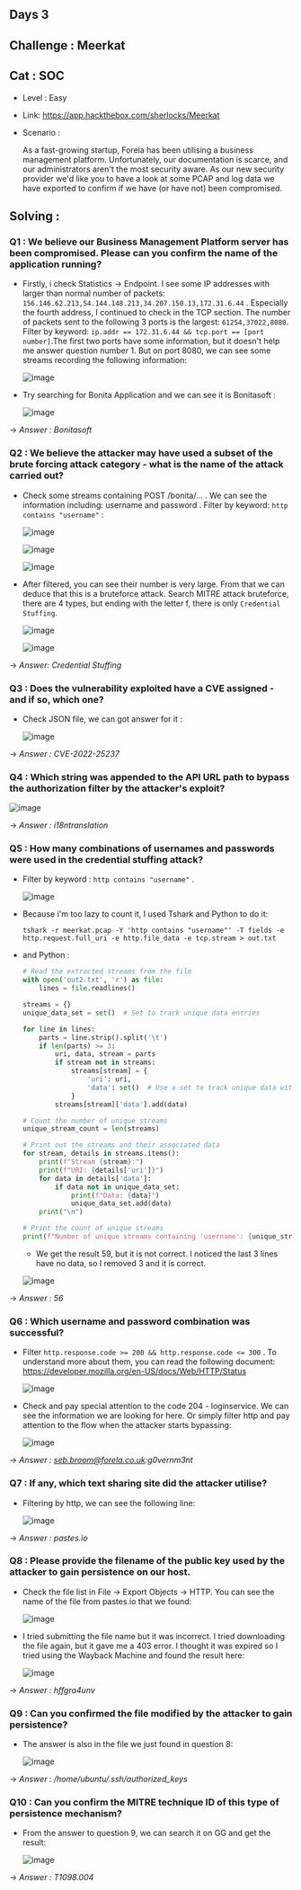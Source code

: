 ## Days 3
## Challenge : Meerkat 
## Cat : SOC
- Level : Easy 
- Link: https://app.hackthebox.com/sherlocks/Meerkat
- Scenario :

  As a fast-growing startup, Forela has been utilising a business management platform. Unfortunately, our documentation is scarce, and our administrators aren't the most security aware. As our new security provider we'd like you to have a look at some PCAP and log data we have exported to confirm if we have (or have not) been compromised.

## Solving :

### Q1 : We believe our Business Management Platform server has been compromised. Please can you confirm the name of the application running?
- Firstly, i check Statistics -> Endpoint. I see some IP addresses with larger than normal number of packets: ```156.146.62.213,54.144.148.213,34.207.150.13,172.31.6.44``` . Especially the fourth address, I continued to check in the TCP section. The number of packets sent to the following 3 ports is the largest: ```61254,37022,8080```. Filter by keyword: ```ip.addr == 172.31.6.44 && tcp.port == [port number]```.The first two ports have some information, but it doesn't help me answer question number 1. But on port 8080, we can see some streams recording the following information:

  ![image](https://github.com/cozy404/WriteupsFreeTime/assets/130491266/6c5bfe5f-0425-48dc-b315-cb75500a5320)

- Try searching for Bonita Application and we can see it is Bonitasoft :

  ![image](https://github.com/cozy404/WriteupsFreeTime/assets/130491266/dc459573-e0b0-4e0f-a2a9-326a3407154e)

-> *Answer : Bonitasoft*

### Q2 : We believe the attacker may have used a subset of the brute forcing attack category - what is the name of the attack carried out?
- Check some streams containing POST /bonita/... . We can see the information including: username and password . Filter by keyword: ```http contains "username"``` :

  ![image](https://github.com/cozy404/WriteupsFreeTime/assets/130491266/cfc440f0-f5e2-49d5-b28f-efb99f187dfd)

  ![image](https://github.com/cozy404/WriteupsFreeTime/assets/130491266/6a6dc4be-7e81-4895-935f-94e1ba62d5fa)

  ![image](https://github.com/cozy404/WriteupsFreeTime/assets/130491266/3088c322-4be5-4b11-9c93-9d10f5d85d68)

- After filtered, you can see their number is very large. From that we can deduce that this is a bruteforce attack. Search MITRE attack bruteforce, there are 4 types, but ending with the letter f, there is only ```Credential Stuffing```.

  ![image](https://github.com/cozy404/WriteupsFreeTime/assets/130491266/2c3b2a15-75a0-4314-992a-97cf28140407)

  ![image](https://github.com/cozy404/WriteupsFreeTime/assets/130491266/7e784ae4-c1bc-4ad0-971e-a7cca76dbfb4)

-> *Answer: Credential Stuffing*

### Q3 : Does the vulnerability exploited have a CVE assigned - and if so, which one?

- Check JSON file, we can got answer for it :

  ![image](https://github.com/cozy404/WriteupsFreeTime/assets/130491266/c1bfca22-8ae8-4e93-a8f3-977394838250)

-> *Answer : CVE-2022-25237*

### Q4 : Which string was appended to the API URL path to bypass the authorization filter by the attacker's exploit?

  ![image](https://github.com/cozy404/WriteupsFreeTime/assets/130491266/a6d2ca36-4655-483f-b2e2-dafa9faff59d)

-> *Answer : i18ntranslation*

### Q5 : How many combinations of usernames and passwords were used in the credential stuffing attack?
- Filter by keyword : ```http contains "username"``` .

  ![image](https://github.com/cozy404/WriteupsFreeTime/assets/130491266/a533e427-4cc0-4476-99e3-02e6a0c804c8)

- Because i'm too lazy to count it, I used Tshark and Python to do it:

  ```tshark
  tshark -r meerkat.pcap -Y 'http contains "username"' -T fields -e http.request.full_uri -e http.file_data -e tcp.stream > out.txt
  ```
- and Python :
  ```python
  # Read the extracted streams from the file
  with open('out2.txt', 'r') as file:
      lines = file.readlines()
  
  streams = {}
  unique_data_set = set()  # Set to track unique data entries
  
  for line in lines:
      parts = line.strip().split('\t')
      if len(parts) >= 3:
          uri, data, stream = parts
          if stream not in streams:
              streams[stream] = {
                  'uri': uri,
                  'data': set()  # Use a set to track unique data within a stream
              }
          streams[stream]['data'].add(data)
  
  # Count the number of unique streams
  unique_stream_count = len(streams)
  
  # Print out the streams and their associated data
  for stream, details in streams.items():
      print(f"Stream {stream}:")
      print(f"URI: {details['uri']}")
      for data in details['data']:
          if data not in unique_data_set:
              print(f"Data: {data}")
              unique_data_set.add(data)
      print("\n")
  
  # Print the count of unique streams
  print(f"Number of unique streams containing 'username': {unique_stream_count}")
  ```

  - We get the result 59, but it is not correct. I noticed the last 3 lines have no data, so I removed 3 and it is correct.

   ![image](https://github.com/cozy404/WriteupsFreeTime/assets/130491266/828ec468-cac1-499b-9786-df3223d19249)

-> *Answer : 56*

### Q6 : Which username and password combination was successful?

- Filter ```http.response.code >= 200 && http.response.code <= 300``` . To understand more about them, you can read the following document: https://developer.mozilla.org/en-US/docs/Web/HTTP/Status

  ![image](https://github.com/cozy404/WriteupsFreeTime/assets/130491266/2e077104-62be-4f90-a8ca-a89554cccf39)

- Check and pay special attention to the code 204 - loginservice. We can see the information we are looking for here. Or simply filter http and pay attention to the flow when the attacker starts bypassing:

  ![image](https://github.com/cozy404/WriteupsFreeTime/assets/130491266/9fb02b52-6262-4fbb-9f7c-cb1a9883387a)

-> *Answer : seb.broom@forela.co.uk:g0vernm3nt*

### Q7 : If any, which text sharing site did the attacker utilise?
- Filtering by http, we can see the following line:

  ![image](https://github.com/cozy404/WriteupsFreeTime/assets/130491266/7ae12a9f-bb5c-4c53-85d0-197ed9bee2cb)

-> *Answer : pastes.io*
### Q8 : Please provide the filename of the public key used by the attacker to gain persistence on our host.

- Check the file list in File -> Export Objects -> HTTP. You can see the name of the file from pastes.io that we found:

  ![image](https://github.com/cozy404/WriteupsFreeTime/assets/130491266/795d2d22-99bd-4d55-8f71-152b8f88a7d6)

- I tried submitting the file name but it was incorrect. I tried downloading the file again, but it gave me a 403 error. I thought it was expired so I tried using the Wayback Machine and found the result here:

  ![image](https://github.com/cozy404/WriteupsFreeTime/assets/130491266/eb616d03-5ea7-4a45-aced-d663bcff83b7)

-> *Answer : hffgra4unv*
### Q9 : Can you confirmed the file modified by the attacker to gain persistence?
- The answer is also in the file we just found in question 8:

  ![image](https://github.com/cozy404/WriteupsFreeTime/assets/130491266/63d21fa9-c68f-4667-a26c-1534d80a2867)

-> *Answer : /home/ubuntu/.ssh/authorized_keys*
### Q10 : Can you confirm the MITRE technique ID of this type of persistence mechanism?

- From the answer to question 9, we can search it on GG and get the result:

  ![image](https://github.com/cozy404/WriteupsFreeTime/assets/130491266/23374e24-fa45-4c68-9041-60c3b790668f)

-> *Answer : T1098.004*

